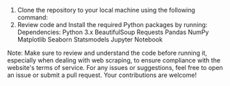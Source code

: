 1. Clone the repository to your local machine using the following command:
2. Review code and Install the required Python packages by running:
Dependencies:
Python 3.x
BeautifulSoup
Requests
Pandas
NumPy
Matplotlib
Seaborn
Statsmodels
Jupyter Notebook

Note:
Make sure to review and understand the code before running it, especially when dealing with web scraping, to ensure compliance with the website's terms of service.
For any issues or suggestions, feel free to open an issue or submit a pull request. Your contributions are welcome!
